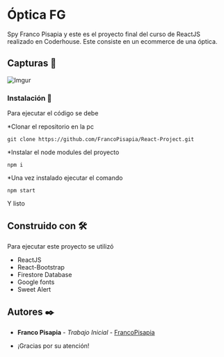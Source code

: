 # Óptica FG

Spy Franco Pisapia y este es el proyecto final del curso de ReactJS realizado en Coderhouse. Este consiste en un ecommerce de una óptica.

## Capturas 🚀 
![Imgur](http://drive.google.com/uc?export=view&id=1RDilKT_tE617_MGp05_u6ZAPul7OaPK2)


### Instalación 🔧

Para ejecutar el código se debe 

*Clonar el repositorio en la pc

```
git clone https://github.com/FrancoPisapia/React-Project.git
```

*Instalar el node modules del proyecto

```
npm i
```

*Una vez instalado ejecutar el comando

```
npm start
```
Y listo




## Construido con 🛠️

Para ejecutar este proyecto se utilizó

* ReactJS
* React-Bootstrap
* Firestore Database
* Google fonts
* Sweet Alert

## Autores ✒️


* **Franco Pisapia** - *Trabajo Inicial* - [FrancoPisapia](https://github.com/FrancoPisapia)

* ¡Gracias por su atención!
